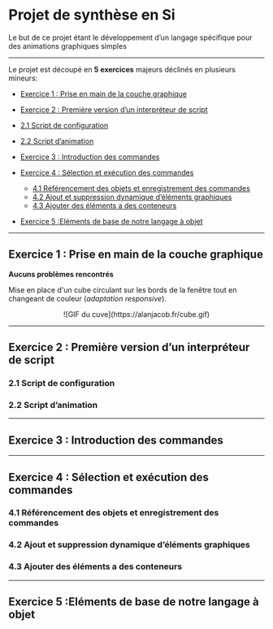 # Projet de synthèse en Si

Le but de ce projet étant le développement d’un langage spécifique pour des animations graphiques simples 

----------------

Le projet est découpé en **5 exercices** majeurs déclinés en plusieurs mineurs:

*  [Exercice 1 : Prise en main de la couche graphique](#Ex1)

*  [Exercice 2 : Première version d’un interpréteur de script](#Ex2)
  * [2.1 Script de configuration](#Ex21)
  * [2.2 Script d’animation](#Ex22)
  
* [Exercice 3 : Introduction des commandes](#Ex3)

* [Exercice 4 : Sélection et exécution des commandes](#Ex4)
  * [4.1 Référencement des objets et enregistrement des commandes](#Ex41)
  * [4.2 Ajout et suppression dynamique d’éléments graphiques](#Ex42)
  * [4.3 Ajouter des éléments a des conteneurs](#Ex43)
  
* [Exercice 5 :Eléments de base de notre langage à objet](#Ex5)

----------------

## Exercice 1 : Prise en main de la couche graphique<a id="Ex1"></a>

**Aucuns problèmes rencontrés**

Mise en place d'un cube circulant sur les bords de la fenêtre tout en changeant de couleur (*adaptation responsive*).

<p align="center">
![GIF du cuve](https://alanjacob.fr/cube.gif)
</p>

----------------

## Exercice 2 : Première version d’un interpréteur de script<a id="Ex2"></a>
   ### 2.1 Script de configuration <a id="Ex2"></a>

   ### 2.2 Script d’animation <a id="Ex2"></a>
----------------

## Exercice 3 : Introduction des commandes<a id="Ex3"></a>

----------------

## Exercice 4 : Sélection et exécution des commandes<a id="Ex4"></a>

   ### 4.1 Référencement des objets et enregistrement des commandes <a id="Ex2"></a>
   ### 4.2 Ajout et suppression dynamique d’éléments graphiques <a id="Ex2"></a>
   ### 4.3 Ajouter des éléments a des conteneurs <a id="Ex2"></a>

----------------

## Exercice 5 :Eléments de base de notre langage à objet<a id="Ex5"></a>




